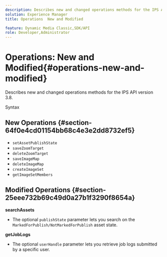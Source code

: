 ```yaml
---
description: Describes new and changed operations methods for the IPS API version 3.8.
solution: Experience Manager
title: Operations  New and Modified

feature: Dynamic Media Classic,SDK/API
role: Developer,Administrator
---
```


# Operations: New and Modified{#operations-new-and-modified}

Describes new and changed operations methods for the IPS API version 3.8.

 Syntax 

## New Operations {#section-64f0e4cd01154bb68c4e3e2dd8732ef5}

* `setAssetPublishState` 
* `saveZoomTarget` 
* `deleteZoomTarget` 
* `saveImageMap` 
* `deleteImageMap` 
* `createImageSet` 
* `getImageSetMembers`

## Modified Operations {#section-25eee732b69c49d0a27b1f3290f8654a}

**searchAssets**

* The optional `publishState` parameter lets you search on the `MarkedForPublish/NotMarkedForPublish` asset state.

**getJobLogs**

* The optional `userHandle` parameter lets you retrieve job logs submitted by a specific user.

